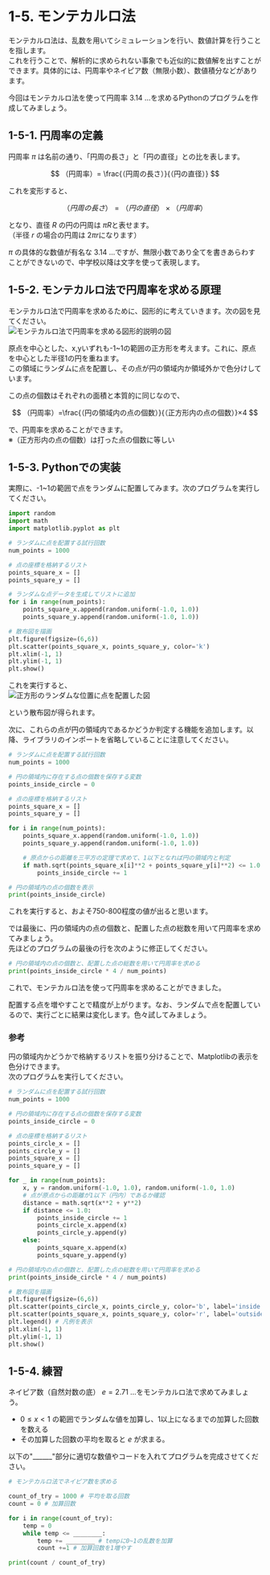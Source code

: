 # 1-5. モンテカルロ法

モンテカルロ法は、乱数を用いてシミュレーションを行い、数値計算を行うことを指します。  
これを行うことで、解析的に求められない事象でも近似的に数値解を出すことができます。具体的には、円周率やネイピア数（無限小数）、数値積分などがあります。  

今回はモンテカルロ法を使って円周率 $3.14$ …を求めるPythonのプログラムを作成してみましょう。  

## 1-5-1. 円周率の定義

円周率 $\pi$ は名前の通り、「円周の長さ」と「円の直径」との比を表します。  

$$
（円周率）= \frac{（円周の長さ）}{（円の直径）}
$$

これを変形すると、

$$
（円周の長さ）= （円の直径）×（円周率）
$$

となり、直径 $R$ の円の円周は   $\pi R$と表せます。  
（半径 $r$ の場合の円周は   $2\pi r$になります）  


$\pi$ の具体的な数値が有名な $3.14$ …ですが、無限小数であり全てを書きあらわすことができないので、中学校以降は文字を使って表現します。  


## 1-5-2. モンテカルロ法で円周率を求める原理

モンテカルロ法で円周率を求めるために、図形的に考えていきます。次の図を見てください。  
![モンテカルロ法で円周率を求める図形的説明の図](img/1-5-1.jpg "1-5-1.jpg")

原点を中心とした、x,yいずれも-1~1の範囲の正方形を考えます。これに、原点を中心とした半径1の円を重ねます。  
この領域にランダムに点を配置し、その点が円の領域内か領域外かで色分けしています。  

この点の個数はそれぞれの面積と本質的に同じなので、

$$
（円周率）=\frac{（円の領域内の点の個数）}{（正方形内の点の個数）}×4
$$

で、円周率を求めることができます。  
※（正方形内の点の個数）は打った点の個数に等しい

## 1-5-3. Pythonでの実装

実際に、-1~1の範囲で点をランダムに配置してみます。次のプログラムを実行してください。  

```python
import random
import math
import matplotlib.pyplot as plt

# ランダムに点を配置する試行回数
num_points = 1000

# 点の座標を格納するリスト
points_square_x = []
points_square_y = []

# ランダムな点データを生成してリストに追加
for i in range(num_points):
    points_square_x.append(random.uniform(-1.0, 1.0))
    points_square_y.append(random.uniform(-1.0, 1.0))

# 散布図を描画
plt.figure(figsize=(6,6))
plt.scatter(points_square_x, points_square_y, color='k')
plt.xlim(-1, 1)
plt.ylim(-1, 1)
plt.show()
```

これを実行すると、  
![正方形のランダムな位置に点を配置した図](img/1-5-2.jpg "1-5-2.jpg")

という散布図が得られます。  

次に、これらの点が円の領域内であるかどうか判定する機能を追加します。以降、ライブラリのインポートを省略していることに注意してください。    

```python
# ランダムに点を配置する試行回数
num_points = 1000

# 円の領域内に存在する点の個数を保存する変数
points_inside_circle = 0

# 点の座標を格納するリスト
points_square_x = []
points_square_y = []

for i in range(num_points):
    points_square_x.append(random.uniform(-1.0, 1.0))
    points_square_y.append(random.uniform(-1.0, 1.0))

    # 原点からの距離を三平方の定理で求めて、1以下となれば円の領域内と判定
    if math.sqrt(points_square_x[i]**2 + points_square_y[i]**2) <= 1.0: 
        points_inside_circle += 1

# 円の領域内の点の個数を表示
print(points_inside_circle)
```

これを実行すると、およそ750-800程度の値が出ると思います。  

では最後に、円の領域内の点の個数と、配置した点の総数を用いて円周率を求めてみましょう。  
先ほどのプログラムの最後の行を次のように修正してください。

```python
# 円の領域内の点の個数と、配置した点の総数を用いて円周率を求める
print(points_inside_circle * 4 / num_points)
```

これで、モンテカルロ法を使って円周率を求めることができました。  

配置する点を増やすことで精度が上がります。なお、ランダムで点を配置しているので、実行ごとに結果は変化します。色々試してみましょう。

### 参考
円の領域内かどうかで格納するリストを振り分けることで、Matplotlibの表示を色分けできます。  
次のプログラムを実行してください。  

```python
# ランダムに点を配置する試行回数
num_points = 1000

# 円の領域内に存在する点の個数を保存する変数
points_inside_circle = 0

# 点の座標を格納するリスト
points_circle_x = []
points_circle_y = []
points_square_x = []
points_square_y = []

for _ in range(num_points):
    x, y = random.uniform(-1.0, 1.0), random.uniform(-1.0, 1.0)
    # 点が原点からの距離が1以下（円内）であるか確認
    distance = math.sqrt(x**2 + y**2)
    if distance <= 1.0:
        points_inside_circle += 1
        points_circle_x.append(x)
        points_circle_y.append(y)
    else:
        points_square_x.append(x)
        points_square_y.append(y)

# 円の領域内の点の個数と、配置した点の総数を用いて円周率を求める
print(points_inside_circle * 4 / num_points)

# 散布図を描画
plt.figure(figsize=(6,6))
plt.scatter(points_circle_x, points_circle_y, color='b', label='inside circle')  # 円内の点
plt.scatter(points_square_x, points_square_y, color='r', label='outside circle')  # 円外の点
plt.legend() # 凡例を表示
plt.xlim(-1, 1)
plt.ylim(-1, 1)
plt.show()
```


## 1-5-4. 練習
ネイピア数（自然対数の底） $e=2.71$ …をモンテカルロ法で求めてみましょう。  

* $0 \leq x \lt 1$ の範囲でランダムな値を加算し、1以上になるまでの加算した回数を数える
* その加算した回数の平均を取ると $e$ が求まる。

以下の"______"部分に適切な数値やコードを入れてプログラムを完成させてください。

```python
# モンテカルロ法でネイピア数を求める

count_of_try = 1000 # 平均を取る回数
count = 0 # 加算回数

for i in range(count_of_try):
    temp = 0
    while temp <= ________:
        temp += ________ # tempに0~1の乱数を加算
        count +=1 # 加算回数を1増やす

print(count / count_of_try)
```
